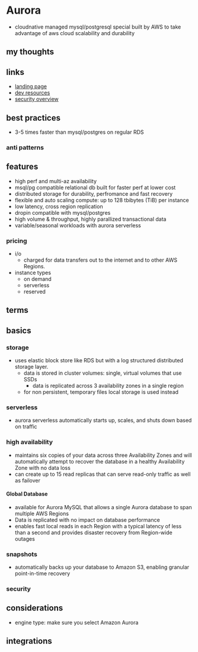 # Aurora

- cloudnative managed mysql/postgresql special built by AWS to take advantage of aws cloud scalability and durability

## my thoughts

## links

- [landing page](https://aws.amazon.com/rds/aurora/?did=ap_card&trk=ap_card)
- [dev resources](https://aws.amazon.com/rds/aurora/resources/)
- [security overview](https://docs.aws.amazon.com/AmazonRDS/latest/AuroraUserGuide/Aurora.Overview.Security.html)

## best practices

- 3-5 times faster than mysql/postgres on regular RDS

### anti patterns

## features

- high perf and multi-az availability
- msql/pg compatible relational db built for faster perf at lower cost
- distributed storage for durability, perfromance and fast recovery
- flexible and auto scaling compute: up to 128 tbibytes (TiB) per instance
- low latency, cross region replication
- dropin compatible with mysql/postgres
- high volume & throughput, highly parallized transactional data
- variable/seasonal workloads with aurora serverless

### pricing

- i/o
  - charged for data transfers out to the internet and to other AWS Regions.
- instance types
  - on demand
  - serverless
  - reserved

## terms

## basics

### storage

- uses elastic block store like RDS but with a log structured distributed storage layer.
  - data is stored in cluster volumes: single, virtual volumes that use SSDs
    - data is replicated across 3 availability zones in a single region
  - for non persistent, temporary files local storage is used instead

### serverless

- aurora serverless automatically starts up, scales, and shuts down based on traffic

### high availability

- maintains six copies of your data across three Availability Zones and will automatically attempt to recover the database in a healthy Availability Zone with no data loss
- can create up to 15 read replicas that can serve read-only traffic as well as failover

#### Global Database

- available for Aurora MySQL that allows a single Aurora database to span multiple AWS Regions
- Data is replicated with no impact on database performance
- enables fast local reads in each Region with a typical latency of less than a second and provides disaster recovery from Region-wide outages

### snapshots

- automatically backs up your database to Amazon S3, enabling granular point-in-time recovery

### security

## considerations

- engine type: make sure you select Amazon Aurora

## integrations
